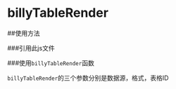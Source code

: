 # billyTableRender

##使用方法

###引用此js文件

###使用```billyTableRender```函数


```billyTableRender```的三个参数分别是数据源，格式，表格ID
